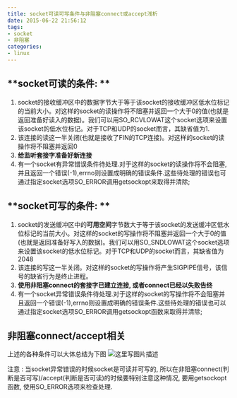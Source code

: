 ```yaml
---
title: socket可读可写条件与非阻塞connect或accept浅析
date: 2015-06-22 21:56:12
tags:
- socket
- 非阻塞
categories:
- linux
---
```



## **socket可读的条件: **

1. socket的接收缓冲区中的数据字节大于等于该socket的接收缓冲区低水位标记的当前大小。对这样的socket的读操作将不阻塞并返回一个大于0的值(也就是返回准备好读入的数据)。我们可以用SO_RCVLOWAT这个socket选项来设置该socket的低水位标记。对于TCP和UDP的socket而言，其缺省值为1.
2. 该连接的读这一半关闭(也就是接收了FIN的TCP连接)。对这样的socket的读操作将不阻塞并返回0
3. **给监听套接字准备好新连接**
4. 有一个socket有异常错误条件待处理.对于这样的socket的读操作将不会阻塞,并且返回一个错误(-1),errno则设置成明确的错误条件.这些待处理的错误也可通过指定socket选项SO_ERROR调用getsockopt来取得并清除;

<!-- more -->

## **socket可写的条件: **

1. socket的发送缓冲区中的**可用空间**字节数大于等于该socket的发送缓冲区低水位标记的当前大小。对这样的socket的写操作将不阻塞并返回一个大于0的值(也就是返回准备好写入的数据)。我们可以用SO_SNDLOWAT这个socket选项来设置该socket的低水位标记。对于TCP和UDP的socket而言，其缺省值为2048
2. 该连接的写这一半关闭。对这样的socket的写操作将产生SIGPIPE信号，该信号的缺省行为是终止进程。
3. **使用非阻塞connect的套接字已建立连接, 或者connect已经以失败告终**
4. 有一个socket异常错误条件待处理.对于这样的socket的写操作将不会阻塞并且返回一个错误(-1),errno则设置成明确的错误条件.这些待处理的错误也可以通过指定socket选项SO_ERROR调用getsockopt函数来取得并清除;

## **非阻塞connect/accept相关**

上述的各种条件可以大体总结为下图
![这里写图片描述](http://img.blog.csdn.net/20170822193729519?watermark/2/text/aHR0cDovL2Jsb2cuY3Nkbi5uZXQvbm9zaXg=/font/5a6L5L2T/fontsize/400/fill/I0JBQkFCMA==/dissolve/70/gravity/SouthEast)

注意 : 当socket异常错误的时候socket是可读并可写的, 所以在非阻塞connect(判断是否可写)/accept(判断是否可读)的时候要特别注意这种情况, 要用getsockopt函数, 使用SO_ERROR选项来检查处理.